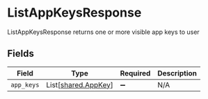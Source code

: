 # ListAppKeysResponse

ListAppKeysResponse returns one or more visible app keys to user


## Fields

| Field                                                | Type                                                 | Required                                             | Description                                          |
| ---------------------------------------------------- | ---------------------------------------------------- | ---------------------------------------------------- | ---------------------------------------------------- |
| `app_keys`                                           | List[[shared.AppKey](../../models/shared/appkey.md)] | :heavy_minus_sign:                                   | N/A                                                  |